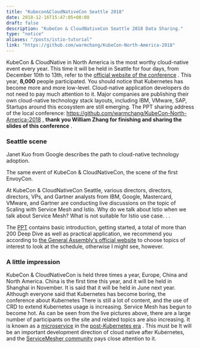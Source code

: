 ```yaml
---
title: "Kubecon&CloudNativeCon Seattle 2018"
date: 2018-12-16T15:47:05+08:00
draft: false
description: "KubeCon & CloudNativeCon Seattle 2018 Data Sharing."
type: "notice"
aliases: "/posts/istio-tutorial"
link: "https://github.com/warmchang/KubeCon-North-America-2018"
---
```


KubeCon & CloudNative in North America is the most worthy cloud-native event every year. This time it will be held in Seattle for four days, from December 10th to 13th, refer to the [official website of the conference](https://events.linuxfoundation.org/events/kubecon-cloudnativecon-north-america-2018/) . This year, **8,000** people participated. You should notice that Kubernetes has become more and more low-level. Cloud-native application developers do not need to pay much attention to it. Major companies are publishing their own cloud-native technology stack layouts, including IBM, VMware, SAP, Startups around this ecosystem are still emerging. The PPT sharing address of the local conference: https://github.com/warmchang/KubeCon-North-America-2018 , **thank you William Zhang for finishing and sharing the slides of this conference** .

### Seattle scene

Janet Kuo from Google describes the path to cloud-native technology adoption.

The same event of KubeCon & CloudNativeCon, the scene of the first EnvoyCon.

At KubeCon & CloudNativeCon Seattle, various directors, directors, directors, VPs, and Gartner analysts from IBM, Google, Mastercard, VMware, and Gartner are conducting live discussions on the topic of Scaling with Service Mesh and Istio. Why do we talk about Istio when we talk about Service Mesh? What is not suitable for Istio use case. . .

The [PPT](https://github.com/warmchang/KubeCon-North-America-2018) contains basic introduction, getting started, a total of more than 200 Deep Dive as well as practical application, we recommend you according to [the General Assembly's official website](https://events.linuxfoundation.org/events/kubecon-cloudnativecon-north-america-2018/) to choose topics of interest to look at the schedule, otherwise I might see, however.

### A little impression

KubeCon & CloudNativeCon is held three times a year, Europe, China and North America. China is the first time this year, and it will be held in Shanghai in November. It is said that it will be held in June next year. Although everyone said that Kubernetes has become boring, the conference about Kubernetes There is still a lot of content, and the use of CRD to extend Kubernetes usage is increasing. Service Mesh has begun to become hot. As can be seen from the live pictures above, there are a large number of participants on the site and related topics are also increasing. It is known as a [microservice](http://www.servicemesher.com/blog/microservices-post-kubernetes/) in the [post-Kubernetes era](http://www.servicemesher.com/blog/microservices-post-kubernetes/) . This must be It will be an important development direction of cloud native after Kubernetes, and the [ServiceMesher community](http://www.servicemesher.com/) pays close attention to it.